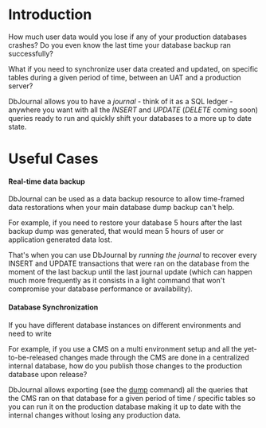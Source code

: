 Introduction
============

How much user data would you lose if any of your production databases crashes? Do you even know the last time your database backup ran successfully?

What if you need to synchronize user data created and updated, on specific tables during a given period of time, between an UAT and a production server? 

DbJournal allows you to have a _journal_ - think of it as a SQL ledger - anywhere you want with all the _INSERT_ and _UPDATE_ (_DELETE_ coming soon) queries ready to run and quickly shift your databases to a more up to date state.   

Useful Cases
============

#### Real-time data backup

DbJournal can be used as a data backup resource to allow time-framed data restorations when your main database dump backup can't help. 

For example, if you need to restore your database 5 hours after the last backup dump was generated, that would mean 5 hours of user or application generated data lost. 

That's when you can use DbJournal by _running the journal_ to recover every INSERT and UPDATE transactions that were ran on the database from the moment of the last backup until the last journal update (which can happen much more frequently as it consists in a light command that won't compromise your database performance or availability).

#### Database Synchronization

If you have different database instances on different environments and need to write

For example, if you use a CMS on a multi environment setup and all the yet-to-be-released changes made through the CMS are done in a centralized internal database, how do you publish those changes to the production database upon release?

DbJournal allows exporting (see the [dump](commands.md#dump) command) all the queries that the CMS ran on that database for a given period of time / specific tables so you can run it on the production database making it up to date with the internal changes without losing any production data. 
